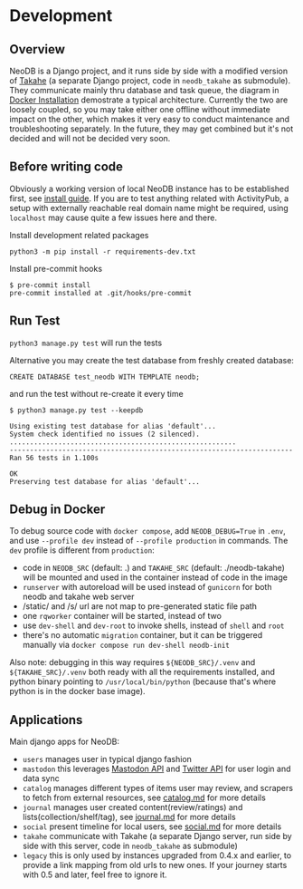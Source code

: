 Development
===========

Overview
--------
NeoDB is a Django project, and it runs side by side with a modified version of [Takahe](https://github.com/jointakahe/takahe) (a separate Django project, code in `neodb_takahe` as submodule). They communicate mainly thru database and task queue, the diagram in [Docker Installation](install-docker.md) demostrate a typical architecture. Currently the two are loosely coupled, so you may take either one offline without immediate impact on the other, which makes it very easy to conduct maintenance and troubleshooting separately. In the future, they may get combined but it's not decided and will not be decided very soon.

Before writing code
-------------------

Obviously a working version of local NeoDB instance has to be established first, see [install guide](install.md). If you are to test anything related with ActivityPub, a setup with externally reachable real domain name might be required, using `localhost` may cause quite a few issues here and there.

Install development related packages
```
python3 -m pip install -r requirements-dev.txt
```

Install pre-commit hooks
```
$ pre-commit install
pre-commit installed at .git/hooks/pre-commit
```

Run Test
--------
`python3 manage.py test` will run the tests

Alternative you may create the test database from freshly created database:
```
CREATE DATABASE test_neodb WITH TEMPLATE neodb;
```
and run the test without re-create it every time
```
$ python3 manage.py test --keepdb

Using existing test database for alias 'default'...
System check identified no issues (2 silenced).
........................................................
----------------------------------------------------------------------
Ran 56 tests in 1.100s

OK
Preserving test database for alias 'default'...
```

Debug in Docker
---------------
To debug source code with `docker compose`, add `NEODB_DEBUG=True` in `.env`, and use `--profile dev` instead of `--profile production` in commands. The `dev` profile is different from `production`:

- code in `NEODB_SRC` (default: .) and `TAKAHE_SRC` (default: ./neodb-takahe) will be mounted and used in the container instead of code in the image
- `runserver` with autoreload will be used instead of `gunicorn` for both neodb and takahe web server
- /static/ and /s/ url are not map to pre-generated static file path
- one `rqworker` container will be started, instead of two
- use `dev-shell` and `dev-root` to invoke shells, instead of `shell` and `root`
- there's no automatic `migration` container, but it can be triggered manually via `docker compose run dev-shell neodb-init`

Also note: debugging in this way requires `${NEODB_SRC}/.venv` and `${TAKAHE_SRC}/.venv` both ready with all the requirements installed, and python binary pointing to `/usr/local/bin/python` (because that's where python is in the docker base image).

Applications
------------
Main django apps for NeoDB:
 - `users` manages user in typical django fashion
 - `mastodon` this leverages [Mastodon API](https://docs.joinmastodon.org/client/intro/) and [Twitter API](https://developer.twitter.com/en/docs/twitter-api) for user login and data sync
 - `catalog` manages different types of items user may review, and scrapers to fetch from external resources, see [catalog.md](catalog.md) for more details
 - `journal` manages user created content(review/ratings) and lists(collection/shelf/tag), see [journal.md](journal.md) for more details
 - `social` present timeline for local users, see [social.md](social.md) for more details
 - `takahe` communicate with Takahe (a separate Django server, run side by side with this server, code in `neodb_takahe` as submodule)
 - `legacy` this is only used by instances upgraded from 0.4.x and earlier, to provide a link mapping from old urls to new ones. If your journey starts with 0.5 and later, feel free to ignore it.
